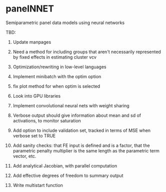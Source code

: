 # panelNNET
Semiparametric panel data models using neural networks

TBD:

1.  Update manpages

2.  Need a method for including groups that aren't necessarily represented by fixed effects in estimating cluster vcv

3.  Optimization/rewriting in low-level languages

4.  Implement minibatch with the optim option

5.  fix plot method for when optim is selected

6.  Look into GPU libraries

7.  Implement convolutional neural nets with weight sharing

8.  Verbose output should give information about mean and sd of activations, to monitor saturation

9.  Add option to include validation set, tracked in terms of MSE when verbose set to TRUE

10.  Add sanity checks:  that FE input is defined and is a factor, that the parametric penalty multiplier is the same length as the parametric term vector, etc.

11.  Add analytical Jacobian, with parallel computation

12.  Add effective degrees of freedom to summary output

13.  Write multistart function

